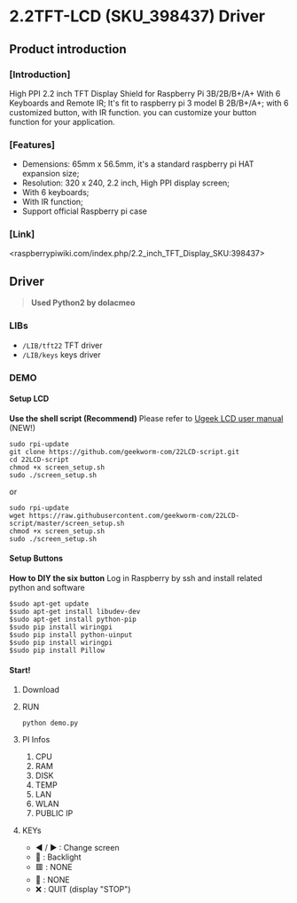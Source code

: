 # 2.2TFT-LCD (SKU_398437) Driver

## Product introduction

### [Introduction]
High PPI 2.2 inch TFT Display Shield for Raspberry Pi 3B/2B/B+/A+ 
With 6 Keyboards and Remote IR; 
It's fit to raspberry pi 3 model B 2B/B+/A+; 
with 6 customized button, with IR function. 
you can customize your button function for your application.

### [Features]
+ Demensions: 65mm x 56.5mm, it's a standard raspberry pi HAT expansion size;
+ Resolution: 320 x 240, 2.2 inch, High PPI display screen;
+ With 6 keyboards;
+ With IR function;
+ Support official Raspberry pi case

### [Link]
<raspberrypiwiki.com/index.php/2.2_inch_TFT_Display_SKU:398437>

## Driver
> **Used Python2 by dolacmeo**

### LIBs
+ `/LIB/tft22` TFT driver
+ `/LIB/keys` keys driver

### DEMO

#### Setup LCD
**Use the shell script (Recommend)**
Please refer to [Ugeek LCD user manual](http://raspberrypiwiki.com/Ugeek_LCD_user_manual) (NEW!)

    sudo rpi-update
    git clone https://github.com/geekworm-com/22LCD-script.git
    cd 22LCD-script
    chmod +x screen_setup.sh
    sudo ./screen_setup.sh
or

    sudo rpi-update
    wget https://raw.githubusercontent.com/geekworm-com/22LCD-script/master/screen_setup.sh
    chmod +x screen_setup.sh
    sudo ./screen_setup.sh

#### Setup Buttons
**How to DIY the six button**
Log in Raspberry by ssh and install related python and software

    $sudo apt-get update
    $sudo apt-get install libudev-dev
    $sudo apt-get install python-pip
    $sudo pip install wiringpi
    $sudo pip install python-uinput
    $sudo pip install wiringpi
    $sudo pip install Pillow

#### Start!

1. Download


2. RUN

    `python demo.py`

3. PI Infos

    1. CPU
    2. RAM
    3. DISK
    4. TEMP
    5. LAN
    6. WLAN
    7. PUBLIC IP

4. KEYs

    + ◀ / ▶ :  Change screen
    + 🔴 : Backlight
    + 🟥 : NONE
    + 🔺 : NONE
    + ❌ : QUIT (display "STOP")
